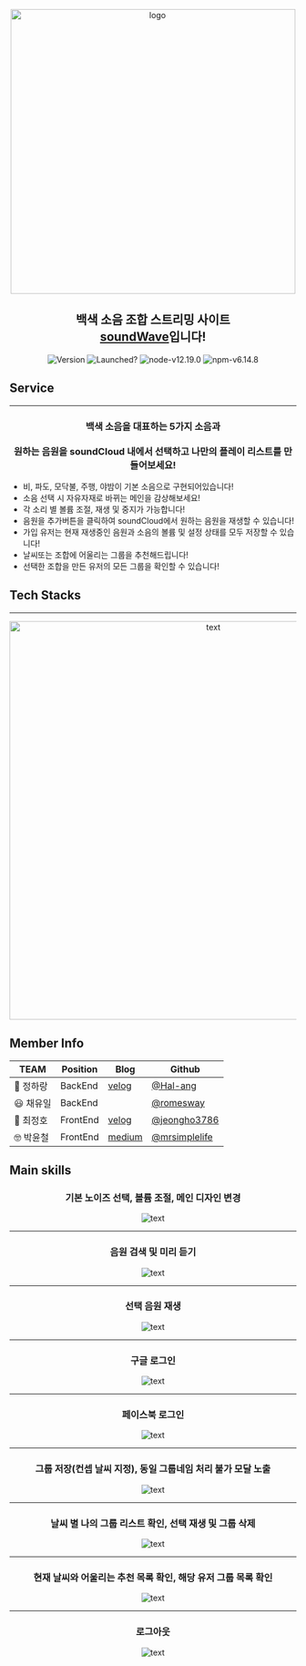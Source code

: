 <p align="center">
<img alt="logo" src="https://user-images.githubusercontent.com/68503014/106308629-511dd400-62a4-11eb-9eaf-1ed1d62fa00b.png" width="500px"/>
</p>
<h2 align="center">백색 소음 조합 스트리밍 사이트<br><a href="https://www.sounds-wave.com">soundWave</a>입니다!</h2>


<p align="center">
<img alt="Version" src="https://img.shields.io/badge/version-1.0.0-blue.svg?cacheSeconds=2592000" />

<img alt="Launched?" src="https://img.shields.io/badge/Maintained%3F-yes!-green.svg" />
<img alt="node-v12.19.0" src="https://img.shields.io/badge/node-v12.20.0-3f72af" />
<img alt="npm-v6.14.8" src="https://img.shields.io/badge/npm-v6.14.8-aa96da" />

## Service
-----
<h3 align="center">
  백색 소음을 대표하는 5가지 소음과<br><br>원하는 음원을 soundCloud 내에서 선택하고 나만의 플레이 리스트를 만들어보세요!
</h3>



- 비, 파도, 모닥불, 주행, 야밤이 기본 소음으로 구현되어있습니다!
- 소음 선택 시 자유자재로 바뀌는 메인을 감상해보세요!
- 각 소리 별 볼륨 조절, 재생 및 중지가 가능합니다!
- 음원을 추가버튼을 클릭하여 soundCloud에서 원하는 음원을 재생할 수 있습니다!
- 가입 유저는 현재 재생중인 음원과 소음의 볼륨 및 설정 상태를 모두 저장할 수 있습니다!
- 날씨또는 조합에 어울리는 그룹을 추천해드립니다!
- 선택한 조합을 만든 유저의 모든 그룹을 확인할 수 있습니다!

## Tech Stacks
-----

<p align="center">
  <img src="https://user-images.githubusercontent.com/68503014/106323719-33a83480-62bb-11eb-8692-76288a78f581.jpg" alt="text" width="700" />
</p>

## Member Info

| TEAM      | Position      | Blog                                      | Github                                           |
| --------- |--------- | ----------------------------------------- | ------------------------------------------------ |
| 🤗 정하랑 | BackEnd| [velog](https://deemmun.tistory.com/)        | [@Hal-ang](https://github.com/Hal-ang)           |
| :smiley: 채유일 | BackEnd| []() | [@romesway](https://github.com/romesway)           |
| :drooling_face: 최정호 | FrontEnd| [velog](https://velog.io/@jeongho3786)          | [@jeongho3786](https://github.com/jeongho3786) |
| :nerd_face: 박윤철 | FrontEnd|[medium](https://medium.com/a-record-than-a-memory)          | [@mrsimplelife](https://github.com/mrsimplelife) |

## Main skills
<h3 align="center">기본 노이즈 선택, 볼륨 조절, 메인 디자인 변경</h3>
<p align="center">
  <img src="https://user-images.githubusercontent.com/22779951/106398827-6dfb0880-6458-11eb-9782-74fee810986a.gif" alt="text" />
</p>

---

<h3 align="center">음원 검색 및 미리 듣기</h3>
<p align="center">
  <img src="https://user-images.githubusercontent.com/22779951/106398832-73f0e980-6458-11eb-8006-32980696e890.gif" alt="text" />
</p>

---

<h3 align="center">선택 음원 재생</h3>
<p align="center">
  <img src="https://user-images.githubusercontent.com/22779951/106399659-596d3f00-645d-11eb-859d-4400c34b06e6.gif" alt="text" />
</p>

---

<h3 align="center">구글 로그인</h3>
<p align="center">
  <img src="https://user-images.githubusercontent.com/22779951/106399658-583c1200-645d-11eb-9604-ab11cec30500.gif" alt="text" />
</p>

---

<h3 align="center">페이스북 로그인</h3>
<p align="center">
  <img src="https://user-images.githubusercontent.com/22779951/106399657-583c1200-645d-11eb-804a-3db4e57cfbcf.gif" alt="text" />
</p>

---

<h3 align="center">그룹 저장(컨셉 날씨 지정),  동일 그룹네임 처리 불가 모달 노출</h3>
<p align="center">
  <img src="https://user-images.githubusercontent.com/22779951/106398839-76534380-6458-11eb-93b1-6ef6aa2bcebd.gif" alt="text" />
</p>

---

<h3 align="center">날씨 별 나의 그룹 리스트 확인, 선택 재생 및 그룹 삭제</h3>
<p align="center">
  <img src="https://user-images.githubusercontent.com/22779951/106398841-77847080-6458-11eb-959c-8ccefd5967b7.gif" alt="text" />
</p>

---

<h3 align="center">현재 날씨와 어울리는 추천 목록 확인, 해당 유저 그룹 목록 확인</h3>
<p align="center">
  <img src="https://user-images.githubusercontent.com/22779951/106399007-8881b180-6459-11eb-8240-2b5891f37760.gif" alt="text" />
</p>

---

<h3 align="center">로그아웃</h3>
<p align="center">
  <img src="https://user-images.githubusercontent.com/22779951/106399647-51150400-645d-11eb-835f-987cf2539666.gif" alt="text" />
</p>

